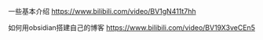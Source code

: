 
一些基本介绍
https://www.bilibili.com/video/BV1gN411t7hh

如何用obsidian搭建自己的博客
https://www.bilibili.com/video/BV19X3veCEn5